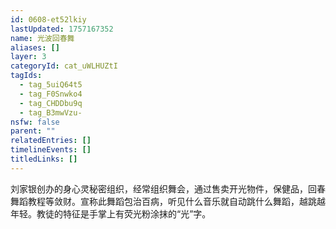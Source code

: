 ```yaml
---
id: 0608-et52lkiy
lastUpdated: 1757167352
name: 光波回春舞
aliases: []
layer: 3
categoryId: cat_uWLHUZtI
tagIds:
  - tag_5uiQ64t5
  - tag_F0Snwko4
  - tag_CHDDbu9q
  - tag_B3mwVzu-
nsfw: false
parent: ""
relatedEntries: []
timelineEvents: []
titledLinks: []
---
```


刘家银创办的身心灵秘密组织，经常组织舞会，通过售卖开光物件，保健品，回春舞蹈教程等敛财。宣称此舞蹈包治百病，听见什么音乐就自动跳什么舞蹈，越跳越年轻。教徒的特征是手掌上有荧光粉涂抹的“光”字。